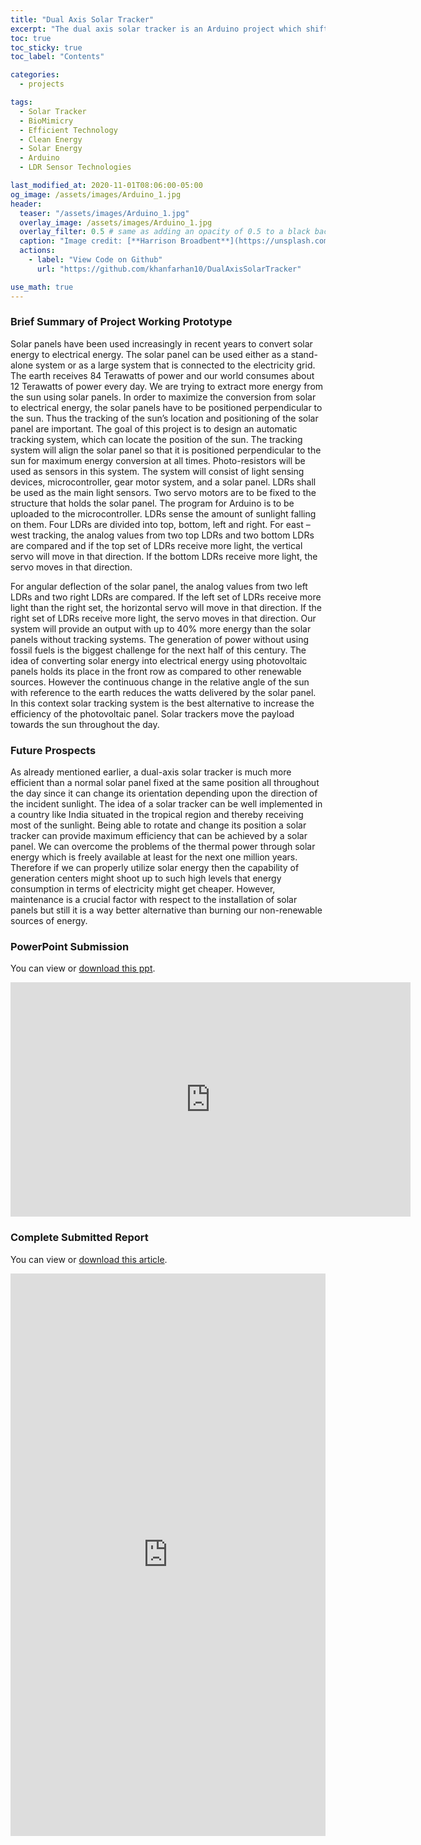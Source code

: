 ```yaml
---
title: "Dual Axis Solar Tracker"
excerpt: "The dual axis solar tracker is an Arduino project which shifts the position of a solar panel to the maximum intensity of sunlight thereby utilising optimum solar power . When implemented on a large scale, it is highly energy efficient."
toc: true
toc_sticky: true
toc_label: "Contents"

categories:
  - projects

tags:
  - Solar Tracker
  - BioMimicry
  - Efficient Technology
  - Clean Energy
  - Solar Energy
  - Arduino
  - LDR Sensor Technologies

last_modified_at: 2020-11-01T08:06:00-05:00
og_image: /assets/images/Arduino_1.jpg
header:
  teaser: "/assets/images/Arduino_1.jpg"
  overlay_image: /assets/images/Arduino_1.jpg
  overlay_filter: 0.5 # same as adding an opacity of 0.5 to a black background
  caption: "Image credit: [**Harrison Broadbent**](https://unsplash.com/@harrisonbroadbent) on [**Unsplash**](https://unsplash.com/photos/19YCOjHosDk)"
  actions:
    - label: "View Code on Github"
      url: "https://github.com/khanfarhan10/DualAxisSolarTracker"

use_math: true
---
```

### Brief Summary of Project Working Prototype

Solar panels have been used increasingly in recent years to convert solar energy to electrical energy. The solar panel can be used either as a stand-alone system or as a large system that is connected to the electricity grid. The earth receives 84 Terawatts of power and our world consumes about 12 Terawatts of power every day. We are trying to extract more energy from the sun using solar panels. In order to maximize the conversion from solar to electrical energy, the solar panels have to be positioned perpendicular to the sun. Thus the tracking of the sun’s location and positioning of the solar panel are important. The goal of this project is to design an automatic tracking system, which can locate the position of the sun. The tracking system will align the solar panel so that it is positioned perpendicular to the sun for maximum energy conversion at all times. Photo-resistors will be used as sensors in this system. The system will consist of light sensing devices, microcontroller, gear motor system, and a solar panel. LDRs shall be used as the main light sensors. Two servo motors are to be fixed to the structure that holds the solar panel. The program for Arduino is to be uploaded to the microcontroller. LDRs sense the amount of sunlight falling on them. Four LDRs are divided into top, bottom, left and right. For east – west tracking, the analog values from two top LDRs and two bottom LDRs are compared and if the top set of LDRs receive more light, the vertical servo will move in that direction. If the bottom LDRs receive more light, the servo moves in that direction.


For angular deflection of the solar panel, the analog values from two left LDRs and two right LDRs are compared. If the left set of LDRs receive more light than the right set, the horizontal servo will move in that direction. If the right set of LDRs receive more light, the servo moves in that direction. Our system will provide an output with up to 40% more energy than the solar panels without tracking systems. The generation of power without using fossil fuels is the biggest challenge for the next half of this century. The idea of converting solar energy into electrical energy using photovoltaic panels holds its place in the front row as compared to other renewable sources. However the continuous change in the relative angle of the sun with reference to the earth reduces the watts delivered by the solar panel. In this context solar tracking system is the best alternative to increase the efficiency of the photovoltaic panel. Solar trackers move the payload towards the sun throughout the day.


### Future Prospects

As already mentioned earlier, a dual-axis solar tracker is much more efficient than a normal solar panel fixed at the same position all throughout the day since it can change its orientation depending upon the direction of the incident sunlight. The idea of a solar tracker can be well implemented in a country like India situated in the tropical region and thereby receiving most of the sunlight. Being able to rotate and change its position a solar tracker can provide maximum efficiency that can be achieved by a solar panel. We can overcome the problems of the thermal power through solar energy which is freely available at least for the next one million years. Therefore if we can properly utilize solar energy then the capability of generation centers might shoot up to such high levels that energy consumption in terms of electricity might get cheaper. However, maintenance is a crucial factor with respect to the installation of solar panels but still it is a way better alternative than burning our non-renewable sources of energy.

### PowerPoint Submission

You can view or <a href="https://github.com/khanfarhan10/DualAxisSolarTracker/blob/master/Dual%20Axis%20Solar%20Tracker%20-%20Submission%20Compressed.pptx" download>download this ppt</a>.

<iframe src="https://docs.google.com/presentation/d/e/2PACX-1vTu7p0tt_GPxzyynqRnXLPsrb-VHfcxLq9lAJUudkU6dw7Q0T86wFE6TJwiOUEwGg/embed?start=true&loop=true&delayms=3000" frameborder="0" width="640" height="375" allowfullscreen="true" mozallowfullscreen="true" webkitallowfullscreen="true"></iframe>

<!--https://drive.google.com/drive/u/0/folders/1ARFyd7IyB1JBUPYUtg912D59EDsh4LqQ-->

### Complete Submitted Report

You can view or <a href="https://github.com/khanfarhan10/DualAxisSolarTracker/blob/master/Mechanical%20Project%20Solar%20Tracker%20Arduino%20.pdf" download>download this article</a>.

<iframe src="https://docs.google.com/viewer?srcid=1mTvfl8xbACls9sAvqIkXhu5YLJE8khSc&pid=explorer&efh=false&a=v&chrome=false&embedded=true" style="width:100%; height:900px;" frameborder="0" allowfullscreen></iframe>

<!--
https://drive.google.com/file/d/1JOVg2vlh7VMPx-X5GS4gC8UvLHzjIm6L/view?usp=sharing
https://drive.google.com/file/d/1mTvfl8xbACls9sAvqIkXhu5YLJE8khSc/view?usp=sharing
-->

